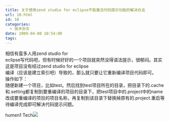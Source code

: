 ```yaml
---
title: 关于使用zend studio for eclipse不能激活代码提示功能的解决办法
url: 10.html
id: 10
categories:
  - 技术杂文
date: 2009-04-08 10:54:00
tags:
---
```


相信有蛮多人用zend studio for  
eclipse写代码吧，但有时候好好的一个项目就突然没得语法提示，很郁闷。其实这是项目没有经过zend studio for eclipse  
编译（应该是建立索引吧）导致的，那么就只要让它重新编译项目代码即可。  
操作如下：  
随便新建一个项目，比如test。然后找到test项目所在的目录，把目录下的.cache和.setting都复制到要重编译的项目的目录下，把test项目中的.project中的name改成要重编译的项目的项目名称，再复制到该目录下替换掉原有的.project.重启等待编译完成即可解决代码提示问题。

humen1 Tech![](https://blogger.googleusercontent.com/tracker/7269874978253342363-6011607723432257322?l=www.humen1.net)